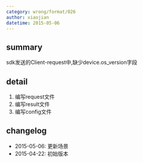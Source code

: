```yaml
---
category: wrong/format/026
author: xiaojian
datetime: 2015-05-06
---
```


## summary

sdk发送的Client-request中,缺少device.os_version字段

## detail

1. 编写request文件
2. 编写result文件
3. 编写config文件

## changelog

- 2015-05-06: 更新场景
- 2015-04-22: 初始版本